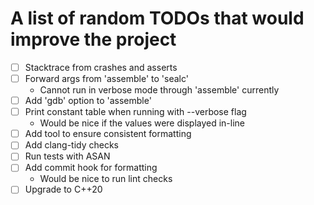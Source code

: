 # A list of random TODOs that would improve the project

- [ ] Stacktrace from crashes and asserts
- [ ] Forward args from 'assemble' to 'sealc'
  - Cannot run in verbose mode through 'assemble' currently
- [ ] Add 'gdb' option to 'assemble'
- [ ] Print constant table when running with --verbose flag
  - Would be nice if the values were displayed in-line
- [ ] Add tool to ensure consistent formatting
- [ ] Add clang-tidy checks
- [ ] Run tests with ASAN
- [ ] Add commit hook for formatting
  - Would be nice to run lint checks
- [ ] Upgrade to C++20
